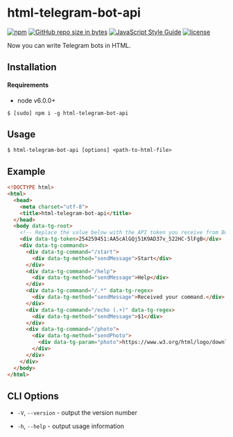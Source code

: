 # html-telegram-bot-api

[![npm](https://img.shields.io/npm/v/html-telegram-bot-api.svg)](https://www.npmjs.com/package/html-telegram-bot-api)
[![GitHub repo size in bytes](https://img.shields.io/github/repo-size/Bannerets/html-telegram-bot-api.svg)](https://github.com/Bannerets/html-telegram-bot-api)
[![JavaScript Style Guide](https://img.shields.io/badge/code_style-standard-brightgreen.svg)](https://standardjs.com)
[![license](https://img.shields.io/github/license/Bannerets/html-telegram-bot-api.svg)](https://github.com/Bannerets/html-telegram-bot-api/blob/master/LICENSE)

Now you can write Telegram bots in HTML.

## Installation

#### Requirements

- node v6.0.0+

```console
$ [sudo] npm i -g html-telegram-bot-api
```

## Usage

```console
$ html-telegram-bot-api [options] <path-to-html-file>
```

## Example

```html
<!DOCTYPE html>
<html>
  <head>
    <meta charset="utf-8">
    <title>html-telegram-bot-api</title>
  </head>
  <body data-tg-root>
    <!-- Replace the value below with the API token you receive from Bot Father -->
    <div data-tg-token>254259451:AA5cAlGQj51K9AD37v_522HC-5lFgB</div>
    <div data-tg-commands>
      <div data-tg-command="/start">
        <div data-tg-method="sendMessage">Start</div>
      </div>
      <div data-tg-command="/help">
        <div data-tg-method="sendMessage">Help</div>
      </div>
      <div data-tg-command="/.*" data-tg-regex>
        <div data-tg-method="sendMessage">Received your command.</div>
      </div>
      <div data-tg-command="/echo (.+)" data-tg-regex>
        <div data-tg-method="sendMessage">$1</div>
      </div>
      <div data-tg-command="/photo">
        <div data-tg-method="sendPhoto">
          <div data-tg-param="photo">https://www.w3.org/html/logo/downloads/HTML5_Badge_64.png</div>
        </div>
      </div>
    </div>
  </body>
</html>
```

## CLI Options

- `-V`, `--version` - output the version number

- `-h`, `--help` - output usage information

